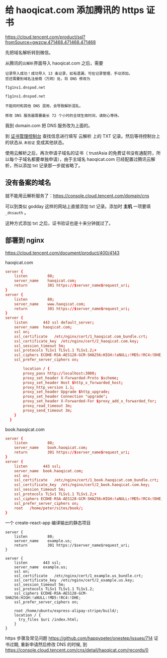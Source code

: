 # 给 haoqicat.com 添加腾讯的 https 证书

https://cloud.tencent.com/product/ssl?fromSource=gwzcw.471468.471468.471468

先把域名解析转到微信。

从腾讯的`云解析`界面导入 haoqicat.com 之后，需要

```
记录导入成功！成功导入 13 条记录，如有遗漏，可在记录管理，手动添加。
您还需要到域名注册商（万网）处，将 DNS 修改为

f1g1ns1.dnspod.net

f1g1ns1.dnspod.net

不能同时和其他 DNS 混用，会导致解析混乱。

修改 DNS 服务器需要最长 72 个小时的全球生效时间，请耐心等待。
```

我到 domain.com 把 DNS 服务改为上面的。

到 [证书管理控制台](https://console.cloud.tencent.com/ssl) 查找信息进行填写 云解析 上的 TXT 记录。然后等待控制台上的状态从 `未验证` 变成其他状态。

使用云解析之后，再次申请子域名的证书（ trustAsia 的免费证书没有通配符，所以每个子域名都要单独申请），由于主域名 haoqicat.com 已经配置过腾讯云解析，所以添加 txt 记录那一步就省略了。

## 没有备案的域名

就不能用云解析服务了：https://console.cloud.tencent.com/domain/cns

可以到类似 godday 这样的网站上直接添加 txt 记录。添加时 **主机** 一项要填 `_dnsauth` 。

这种方式添加 txt 之后，证书验证也是十来分钟就过了。

## 部署到 nginx

https://cloud.tencent.com/document/product/400/4143

haoqicat.com

```conf
server {
    listen         80;
    server_name    haoqicat.com;
    return         301 https://$server_name$request_uri;
}
server {
    listen         80;
    server_name    www.haoqicat.com;
    return         301 https://$server_name$request_uri;
}
server {
    listen       443 ssl default_server;
    server_name  haoqicat.com;
    ssl on;
    ssl_certificate   /etc/nginx/cert/1_haoqicat.com_bundle.crt;
    ssl_certificate_key  /etc/nginx/cert/2_haoqicat.com.key;
    ssl_session_timeout 5m;
    ssl_protocols TLSv1 TLSv1.1 TLSv1.2;+
    ssl_ciphers ECDHE-RSA-AES128-GCM-SHA256:HIGH:!aNULL:!MD5:!RC4:!DHE;
    ssl_prefer_server_ciphers on;

        location / {
        proxy_pass http://localhost:3000;
        proxy_set_header X-Forwarded-Proto $scheme;
        proxy_set_header Host $http_x_forwarded_host;
        proxy_http_version 1.1;
        proxy_set_header Upgrade $http_upgrade;
        proxy_set_header Connection "upgrade";
        proxy_set_header X-Forwarded-For $proxy_add_x_forwarded_for;
        proxy_read_timeout 3m;
        proxy_send_timeout 3m;
    }
  }
```

book.haoqicat.com

```conf
server {
    listen         80;
    server_name    book.haoqicat.com;
    return         301 https://$server_name$request_uri;
}
server {
    listen       443 ssl;
    server_name  book.haoqicat.com;
    ssl on;
    ssl_certificate   /etc/nginx/cert/1_book.haoqicat.com_bundle.crt;
    ssl_certificate_key  /etc/nginx/cert/2_book.haoqicat.com.key;
    ssl_session_timeout 5m;
    ssl_protocols TLSv1 TLSv1.1 TLSv1.2;+
    ssl_ciphers ECDHE-RSA-AES128-GCM-SHA256:HIGH:!aNULL:!MD5:!RC4:!DHE;
    ssl_prefer_server_ciphers on;
    root   /home/peter/sites/book/;
}
```

一个 create-react-app 编译输出的静态项目

```
server {
    listen         80;
    server_name    example.us;
    return         301 https://$server_name$request_uri;
}

server {
    listen       443 ssl;
    server_name  example.us;
    ssl on;
    ssl_certificate   /etc/nginx/cert/1_example.us_bundle.crt;
    ssl_certificate_key  /etc/nginx/cert/2_example.us.key;
    ssl_session_timeout 5m;
    ssl_protocols TLSv1 TLSv1.1 TLSv1.2;
    ssl_ciphers ECDHE-RSA-AES128-GCM-SHA256:HIGH:!aNULL:!MD5:!RC4:!DHE;
    ssl_prefer_server_ciphers on;

    root /home/ubuntu/express-alipay-stripe/build/;
    location / {
      try_files $uri /index.html;
    }
}
```

https 步骤及常见问题 
https://github.com/happypeter/onestep/issues/714
证书过期, 重新申请然后修改 DNS 的时候, 到 https://console.cloud.tencent.com/cns/detail/haoqicat.com/records/0
